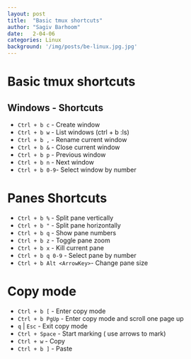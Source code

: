 ```yaml
---
layout: post
title:  "Basic tmux shortcuts"
author: "Sagiv Barhoom"
date:   2-04-06
categories: Linux 
background: '/img/posts/be-linux.jpg.jpg'
---
```


# Basic tmux shortcuts
## Windows - Shortcuts
* ```Ctrl + b c``` - Create window
* ```Ctrl + b w``` - List windows (ctrl + b :ls)
* ```Ctrl + b ,``` - Rename current window
* ```Ctrl + b &``` - Close current window
* ```Ctrl + b p``` - Previous window
* ```Ctrl + b n``` - Next window
* ```Ctrl + b 0-9```- Select window by number

# Panes Shortcuts
- ```Ctrl + b %```  - Split pane vertically
- ```Ctrl + b "```  - Split pane horizontally
- ```Ctrl + b q```  - Show pane numbers
- ```Ctrl + b z```  - Toggle pane zoom
- ```Ctrl + b x```  - Kill current pane 
- ```Ctrl + b q 0-9``` - Select pane by number
- ```Ctrl + b Alt <ArrowKey>```- Change pane size

# Copy mode
- ```Ctrl + b [```     - Enter copy mode
- ```Ctrl + b PgUp```  - Enter copy mode and scroll one page up
- ```q``` | ```Esc```  - Exit copy mode
- ```Ctrl + Space```   - Start marking ( use arrows to mark)
- ```Ctrl + w```       - Copy
- ```Ctrl + b ]```     - Paste




